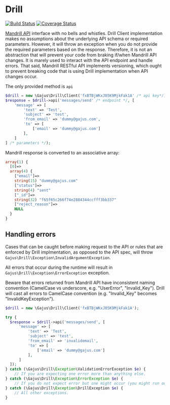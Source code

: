 # Drill

[![Build Status](https://travis-ci.org/gajus/drill.png?branch=master)](https://travis-ci.org/gajus/drill)
[![Coverage Status](https://coveralls.io/repos/gajus/drill/badge.png)](https://coveralls.io/r/gajus/drill)

[Mandrill API](https://mandrillapp.com/api/docs/) interface with no bells and whistles. Drill Client implementation makes no assumptions about the underlying API schema or required parameters. However, it will throw an exception when you do not provide the required parameters based on the response. Therefore, it is not an abstraction that will prevent your code from braking if/when Mandrill API changes. It is marely used to interact with the API endpoint and handle errors. That said, Mandrill RESTful API implements versioning, which ought to prevent breaking code that is using Drill implementation when API changes occur.

The only provided method is `api`

```php
$drill = new \Gajus\Drill\Client('fxBTBjWKxJ05K9MjkFak1A' /* api key*/);
$response = $drill->api('messages/send' /* endpoint */, [
    'message' => [
        'text' => 'Test',
        'subject' => 'test',
        'from_email' => 'dummy@gajus.com',
        'to' => [
            ['email' => 'dummy@gajus.com']
        ],
    ]
] /* parameters */);
```

Mandrill response is converted to an associative array:

```php
array(1) {
  [0]=>
  array(4) {
    ["email"]=>
    string(15) "dummy@gajus.com"
    ["status"]=>
    string(4) "sent"
    ["_id"]=>
    string(32) "f65f65c266f74e2884344ccfff3bb337"
    ["reject_reason"]=>
    NULL
  }
}
```

## Handling errors

Cases that can be caught before making request to the API or rules that are enforced by Drill implmentation, as opposed to the API spec, will throw `Gajus\Drill\Exception\InvalidArgumentException`.

All errors that occur during the runtime will result in `Gajus\Drill\Exception\ErrorException` exception.

Beware that errors returned from Mandrill API have inconsistent naming convention (CamelCase vs underscore, e.g. "UserError", "Invalid_Key"). Drill will cast all errors to CamelCase convention (e.g. "Invalid_Key" becomes "InvalidKeyException").

```php
$drill = new \Gajus\Drill\Client('fxBTBjWKxJ05K9MjkFak1A');

try {
  $response = $drill->api('messages/send', [
      'message' => [
          'text' => 'Test',
          'subject' => 'test',
          'from_email' => 'invalidemail',
          'to' => [
              ['email' => 'dummy@gajus.com']
          ],
      ]
  ]);
} catch (\Gajus\Drill\Exception\ValidationErrorException $e) {
    // If you are expecting one error more than anything else.
} catch (\Gajus\Drill\Exception\ErrorException $e) {
    // If you do not expect error but one might occur (you might run out of credit).
} catch (\Gajus\Drill\Exception\DrillException $e) {
    // All other exceptions.
}
```